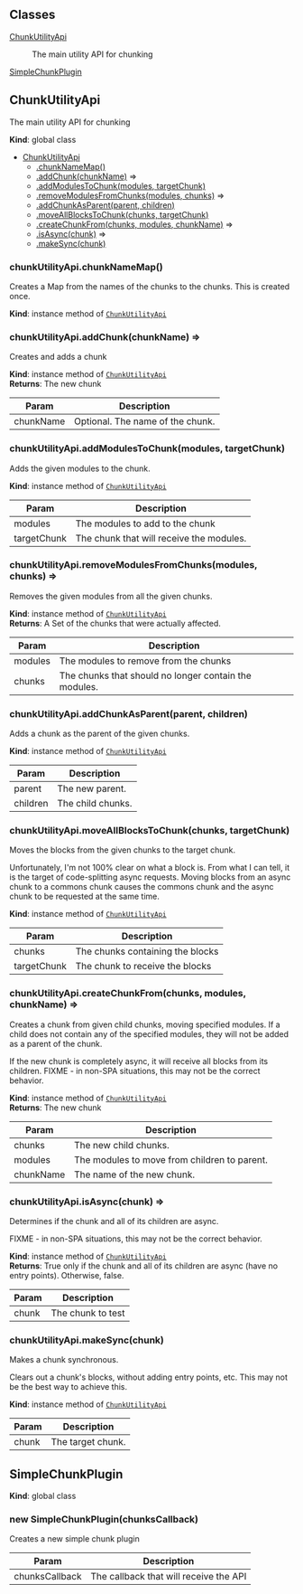 ## Classes

<dl>
<dt><a href="#ChunkUtilityApi">ChunkUtilityApi</a></dt>
<dd><p>The main utility API for chunking</p>
</dd>
<dt><a href="#SimpleChunkPlugin">SimpleChunkPlugin</a></dt>
<dd></dd>
</dl>

<a name="ChunkUtilityApi"></a>

## ChunkUtilityApi
The main utility API for chunking

**Kind**: global class  

* [ChunkUtilityApi](#ChunkUtilityApi)
    * [.chunkNameMap()](#ChunkUtilityApi+chunkNameMap)
    * [.addChunk(chunkName)](#ChunkUtilityApi+addChunk) ⇒
    * [.addModulesToChunk(modules, targetChunk)](#ChunkUtilityApi+addModulesToChunk)
    * [.removeModulesFromChunks(modules, chunks)](#ChunkUtilityApi+removeModulesFromChunks) ⇒
    * [.addChunkAsParent(parent, children)](#ChunkUtilityApi+addChunkAsParent)
    * [.moveAllBlocksToChunk(chunks, targetChunk)](#ChunkUtilityApi+moveAllBlocksToChunk)
    * [.createChunkFrom(chunks, modules, chunkName)](#ChunkUtilityApi+createChunkFrom) ⇒
    * [.isAsync(chunk)](#ChunkUtilityApi+isAsync) ⇒
    * [.makeSync(chunk)](#ChunkUtilityApi+makeSync)

<a name="ChunkUtilityApi+chunkNameMap"></a>

### chunkUtilityApi.chunkNameMap()
Creates a Map from the names of the chunks to the chunks. This is createdonce.

**Kind**: instance method of <code>[ChunkUtilityApi](#ChunkUtilityApi)</code>  
<a name="ChunkUtilityApi+addChunk"></a>

### chunkUtilityApi.addChunk(chunkName) ⇒
Creates and adds a chunk

**Kind**: instance method of <code>[ChunkUtilityApi](#ChunkUtilityApi)</code>  
**Returns**: The new chunk  

| Param | Description |
| --- | --- |
| chunkName | Optional. The name of the chunk. |

<a name="ChunkUtilityApi+addModulesToChunk"></a>

### chunkUtilityApi.addModulesToChunk(modules, targetChunk)
Adds the given modules to the chunk.

**Kind**: instance method of <code>[ChunkUtilityApi](#ChunkUtilityApi)</code>  

| Param | Description |
| --- | --- |
| modules | The modules to add to the chunk |
| targetChunk | The chunk that will receive the modules. |

<a name="ChunkUtilityApi+removeModulesFromChunks"></a>

### chunkUtilityApi.removeModulesFromChunks(modules, chunks) ⇒
Removes the given modules from all the given chunks.

**Kind**: instance method of <code>[ChunkUtilityApi](#ChunkUtilityApi)</code>  
**Returns**: A Set of the chunks that were actually affected.  

| Param | Description |
| --- | --- |
| modules | The modules to remove from the chunks |
| chunks | The chunks that should no longer contain the modules. |

<a name="ChunkUtilityApi+addChunkAsParent"></a>

### chunkUtilityApi.addChunkAsParent(parent, children)
Adds a chunk as the parent of the given chunks.

**Kind**: instance method of <code>[ChunkUtilityApi](#ChunkUtilityApi)</code>  

| Param | Description |
| --- | --- |
| parent | The new parent. |
| children | The child chunks. |

<a name="ChunkUtilityApi+moveAllBlocksToChunk"></a>

### chunkUtilityApi.moveAllBlocksToChunk(chunks, targetChunk)
Moves the blocks from the given chunks to the target chunk.Unfortunately, I'm not 100% clear on what a block is. From what I cantell, it is the target of code-splitting async requests. Moving blocksfrom an async chunk to a commons chunk causes the commons chunk and theasync chunk to be requested at the same time.

**Kind**: instance method of <code>[ChunkUtilityApi](#ChunkUtilityApi)</code>  

| Param | Description |
| --- | --- |
| chunks | The chunks containing the blocks |
| targetChunk | The chunk to receive the blocks |

<a name="ChunkUtilityApi+createChunkFrom"></a>

### chunkUtilityApi.createChunkFrom(chunks, modules, chunkName) ⇒
Creates a chunk from given child chunks, moving specified modules. If achild does not contain any of the specified modules, they will not beadded as a parent of the chunk.If the new chunk is completely async, it will receive all blocks from itschildren. FIXME - in non-SPA situations, this may not be the correctbehavior.

**Kind**: instance method of <code>[ChunkUtilityApi](#ChunkUtilityApi)</code>  
**Returns**: The new chunk  

| Param | Description |
| --- | --- |
| chunks | The new child chunks. |
| modules | The modules to move from children to parent. |
| chunkName | The name of the new chunk. |

<a name="ChunkUtilityApi+isAsync"></a>

### chunkUtilityApi.isAsync(chunk) ⇒
Determines if the chunk and all of its children are async.FIXME - in non-SPA situations, this may not be the correct behavior.

**Kind**: instance method of <code>[ChunkUtilityApi](#ChunkUtilityApi)</code>  
**Returns**: True only if the chunk and all of its children are async (haveno entry points). Otherwise, false.  

| Param | Description |
| --- | --- |
| chunk | The chunk to test |

<a name="ChunkUtilityApi+makeSync"></a>

### chunkUtilityApi.makeSync(chunk)
Makes a chunk synchronous.Clears out a chunk's blocks, without adding entry points, etc. This maynot be the best way to achieve this.

**Kind**: instance method of <code>[ChunkUtilityApi](#ChunkUtilityApi)</code>  

| Param | Description |
| --- | --- |
| chunk | The target chunk. |

<a name="SimpleChunkPlugin"></a>

## SimpleChunkPlugin
**Kind**: global class  
<a name="new_SimpleChunkPlugin_new"></a>

### new SimpleChunkPlugin(chunksCallback)
Creates a new simple chunk plugin


| Param | Description |
| --- | --- |
| chunksCallback | The callback that will receive the API |

